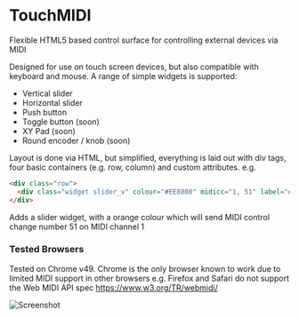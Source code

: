 # TouchMIDI
Flexible HTML5 based control surface for controlling external devices via MIDI

Designed for use on touch screen devices, but also compatible with keyboard and mouse. A range of simple widgets is supported:
 * Vertical slider
 * Horizontal slider
 * Push button
 * Toggle button (soon)
 * XY Pad (soon)
 * Round encoder / knob  (soon)

Layout is done via HTML, but simplified, everything is laid out with div tags, four basic containers (e.g. row, column) and custom attributes. e.g.
```html
<div class="row">
  <div class="widget slider_v" colour="#EE8800" midicc="1, 51" label="#"></div>
</div>
```
Adds a slider widget, with a orange colour which will send MIDI control change number 51 on MIDI channel 1

### Tested Browsers
Tested on Chrome v49. Chrome is the only browser known to work due to limited MIDI support in other browsers e.g. Firefox and Safari do not support the Web MIDI API spec https://www.w3.org/TR/webmidi/

![Screenshot](https://cloud.githubusercontent.com/assets/14982936/14116750/3c4dbc26-f5d9-11e5-8b05-4adaea02a31d.png)
